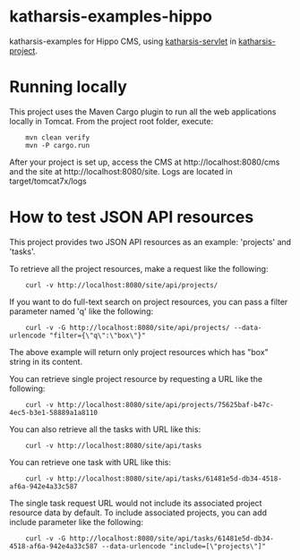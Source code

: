 # katharsis-examples-hippo
katharsis-examples for Hippo CMS, using [katharsis-servlet](https://github.com/katharsis-project/katharsis-servlet) in [katharsis-project](https://github.com/katharsis-project).


# Running locally

This project uses the Maven Cargo plugin to run all the web applications locally in Tomcat.
From the project root folder, execute:

```
    mvn clean verify
    mvn -P cargo.run
```

After your project is set up, access the CMS at http://localhost:8080/cms and the site at http://localhost:8080/site.
Logs are located in target/tomcat7x/logs

# How to test JSON API resources

This project provides two JSON API resources as an example: 'projects' and 'tasks'.

To retrieve all the project resources, make a request like the following:

```
    curl -v http://localhost:8080/site/api/projects/
```

If you want to do full-text search on project resources, you can pass a filter parameter named 'q' like the following:

```
    curl -v -G http://localhost:8080/site/api/projects/ --data-urlencode "filter={\"q\":\"box\"}"
```

The above example will return only project resources which has "box" string in its content.

You can retrieve single project resource by requesting a URL like the following:

```
    curl -v http://localhost:8080/site/api/projects/75625baf-b47c-4ec5-b3e1-58889a1a8110
```

You can also retrieve all the tasks with URL like this:

```
    curl -v http://localhost:8080/site/api/tasks
```

You can retrieve one task with URL like this:

```
    curl -v http://localhost:8080/site/api/tasks/61481e5d-db34-4518-af6a-942e4a33c587
```

The single task request URL would not include its associated project resource data by default.
To include associated projects, you can add include parameter like the following:

```
    curl -v -G http://localhost:8080/site/api/tasks/61481e5d-db34-4518-af6a-942e4a33c587 --data-urlencode "include=[\"projects\"]"
```
